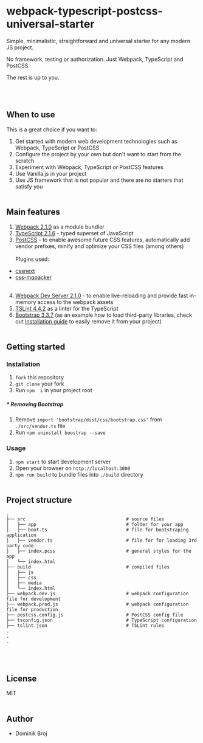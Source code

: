 # webpack-typescript-postcss-universal-starter

<p>Simple, minimalistic, straightforward and universal starter for any modern JS project.</p>
<p>No framework, testing or authorization. Just Webpack, TypeScript and PostCSS.</p>
<p>The rest is up to you.</p>
<br/><br/>

## When to use

This is a great choice if you want to:

1. Get started with modern web development technologies such as Webpack, TypeScript or PostCSS
2. Configure the project by your own but don't want to start from the scratch
3. Experiment with Webpack, TypeScript or PostCSS features
4. Use Vanilla.js in your project
5. Use JS framework that is not popular and there are no starters that satisfy you
<br/><br/>

## Main features

1. [Webpack 2.1.0](https://webpack.js.org/) as a module bundler
2. [TypeScript 2.1.6](https://www.typescriptlang.org/) - typed superset of JavaScript
3. [PostCSS](http://postcss.org/) - to enable awesome future CSS features, automatically add vendor prefixes,
minify and optimize your CSS files (among others)<br/><br/>
Plugins used:
 * [cssnext](http://cssnext.io/)
 * [css-mqpacker](http://cssnext.io/)
 <br/><br/>
4. [Webpack Dev Server 2.1.0](https://github.com/webpack/webpack-dev-server) - to enable live-reloading and provide fast in-memory access to the webpack assets
5. [TSLint 4.4.2](https://palantir.github.io/tslint/) as a linter for the TypeScript
6. [Bootstrap 3.3.7](http://getbootstrap.com/) (as an example how to load third-party libraries, check out [Installation guide](#installation) to easily remove it from your project)
<br/><br/>

## Getting started

### Installation

1. ```fork``` this repository
2. ```git clone``` your fork
3. Run ```npm  i``` in your project root

##### * Removing Bootstrap
1. Remove ```import 'bootstrap/dist/css/bootstrap.css'``` from ```./src/vendor.ts``` file
2. Run ```npm uninstall boostrap --save```


### Usage
1. ```npm start``` to start development server
2. Open your browser on ```http://localhost:3000```
3. ```npm run build``` to bundle files into ```./build``` directory
<br/><br/>

## Project structure
```
.
├── src                                     # source files
│   ├── app                                 # folder for your app
│   ├── boot.ts                             # file for bootstraping application
│   ├── vendor.ts                           # file for for loading 3rd party code
│   ├── index.pcss                          # general styles for the app
│   └── index.html
├── build                                   # compiled files
│   ├── js
│   ├── css
│   ├── media
│   └── index.html
├── webpack.dev.js                          # webpack configuration file for development
├── webpack.prod.js                         # webpack configuration file for production
├── postcss.config.js                       # PostCSS config file
├── tsconfig.json                           # TypeScript configuration
├── tslint.json                             # TSLint rules
.
.
.
```
<br/><br/>

## License
MIT
<br/><br/>

## Author

* Dominik Broj
